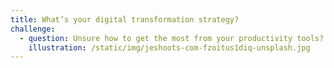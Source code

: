 ```yaml
---
title: What’s your digital transformation strategy?
challenge:
  - question: Unsure how to get the most from your productivity tools?
    illustration: /static/img/jeshoots-com-fzoitus1diq-unsplash.jpg
---
```

